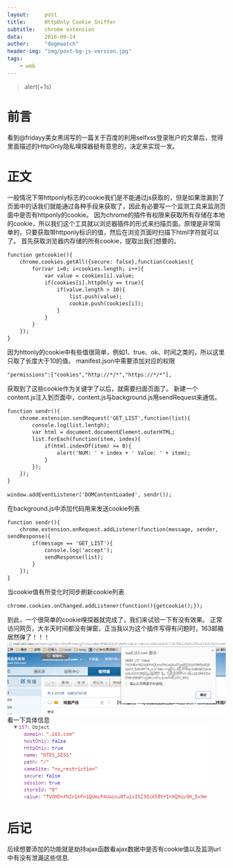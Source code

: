 ```yaml
---
layout:		post
title:		HttpOnly Cookie Sniffer
subtitle:	chrome extension
data:		2016-09-14
author:		"dogewatch"
header-img:	"img/post-bg-js-version.jpg"
tags:
    - web
---
```


> alert(+1s)

# 前言

看到@fridayy美女黑阔写的一篇关于百度的利用selfxss登录账户的文章后，觉得里面描述的HttpOnly隐私嗅探器挺有意思的，决定来实现一发。

# 正文

一般情况下带httponly标志的cookie我们是不能通过js获取的，但是如果泄漏到了页面中的话我们就能通过各种手段来获取了，因此有必要写一个监测工具来监测页面中是否有httponly的cookie。
因为chrome的插件有权限来获取所有存储在本地的cookie，所以我们这个工具就以浏览器插件的形式来扫描页面。原理是非常简单的，只要获取带httponly标识的值，然后在浏览页面时扫描下html字符就可以了。
首先获取浏览器内存储的所有cookie，提取出我们想要的。

```
function getcookie(){
	chrome.cookies.getAll({secure: false},function(cookies){
		for(var i=0; i<cookies.length; i++){
			var value = cookies[i].value;
			if(cookies[i].httpOnly == true){
				if(value.length > 10){
					list.push(value);
					cookie.push(cookies[i]);
				}
			}
		}
	});
}
```
因为httonly的cookie中有些值很简单，例如1、true、ok、时间之类的，所以这里只取了长度大于10的值。
manifest.json中需要添加对应的权限

```
"permissions":["cookies","http://*/*","https://*/*"],
```
获取到了这些cookie作为关键字了以后，就需要扫面页面了。
新建一个content.js注入到页面中，content.js与background.js用sendRequest来通信。

```
function sendr(){
	chrome.extension.sendRequest('GET_LIST',function(list){
		console.log(list.lentgh);
		var html = document.documentElement.outerHTML;
		list.forEach(function(item, index){
			if(html.indexOf(item) >= 0){
				alert('NUM: ' + index + ' Value: ' + item);
			}
		});
	});
}

window.addEventListener('DOMContentLoaded', sendr());
```
在background.js中添加代码用来发送cookie列表

```
function sendr(){
	chrome.extension.onRequest.addListener(function(message, sender, sendResponse){
		if(message == 'GET_LIST'){
			console.log('accept');
			sendResponse(list);
		}
	});
}
```
当cookie值有所变化时同步刷新cookie列表

```
chrome.cookies.onChanged.addListener(function(){getcookie();});
```

到此，一个很简单的cookie嗅探器就完成了，我们来试验一下有没有效果。
正常访问网页，大半天时间都没有弹窗，正当我以为这个插件写得有问题时，163邮箱居然弹了！！！
![img](/img/post/cookie-1.png)
看一下具体信息
![img](/img/post/cookie-2.png)

# 后记

后续想要添加的功能就是劫持ajax函数看ajax数据中是否有cookie值以及监测url中有没有泄漏这些信息.